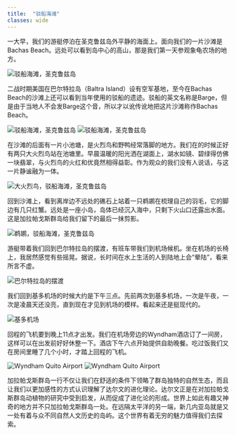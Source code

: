 ```yaml
---
title:  "驳船海滩"
classes: wide
---
```


一大早，我们的游艇停泊在圣克鲁兹岛外平静的海面上。面向我们的一片沙滩是Bachas Beach。远处可以看到岛中心的高山，那是我们第一天参观象龟农场的地方。

![驳船海滩，圣克鲁兹岛](https://ik.imagekit.io/wavelet/2018-Galapagos/tr:n-blogs_w/_MG_0327_u6wLF5FIZ.jpg)

二战时期美国在巴尔特拉岛（Baltra Island）设有空军基地，至今在Bachas Beach的沙滩上还可以看到当年使用的驳船的遗迹。驳船的英文名称是Barge，但是由于当地人不会发Barge这个音，所以才以讹传讹地把这片沙滩称作Bachas Beach。

![驳船海滩，圣克鲁兹岛](https://ik.imagekit.io/wavelet/2018-Galapagos/tr:n-blogs_w/IMG_20180706_072302_URBSng9WE.jpg)
![驳船海滩，圣克鲁兹岛](https://ik.imagekit.io/wavelet/2018-Galapagos/tr:n-blogs_w/IMG_20180706_072703_chvQzcik6.jpg)

在沙滩的后面有一片小池塘，是火烈鸟和野鸭经常落脚的地方。我们在的时候正好有两只大火烈鸟站在池塘里。早晨温暖的阳光洒在湖面上，湖水如镜、碧绿得仿佛一块翡翠，与火烈鸟的火红和优竟然相得益彰。作为观众的我们没有人说话，与这一片静谧融为一体。

![大火烈鸟，驳船海滩，圣克鲁兹岛](https://ik.imagekit.io/wavelet/2018-Galapagos/tr:n-blogs_w/_W7A7173_lfCCHyZVv.jpg)

回到沙滩上，看到离岸边不远处的礁石上站着一只鹈鹕在梳理自己的羽毛，它的脚边有几只红蟹。远处是一座小岛，岛体已经沉入海中，只剩下火山口还露出水面。这是加拉帕戈斯群岛给我们留下的最后一抹剪影。

![鹈鹕，驳船海滩，圣克鲁兹岛](https://ik.imagekit.io/wavelet/2018-Galapagos/tr:n-blogs_w/_W7A7193_gQBiXovHbgO.jpg)

游艇带着我们回到巴尔特拉岛的摆渡，有班车带我们到机场候机。坐在机场的长椅上，我居然感觉有些摇晃。据说，长时间在水上生活的人到陆地上会“晕陆”，看来所言不虚。

![巴尔特拉岛的摆渡](https://ik.imagekit.io/wavelet/2018-Galapagos/tr:n-blogs_w/IMG_20180706_084640_voxMhSxG9cF.jpg)

我们回到基多机场的时候大约是下午三点。先前两次到基多机场，一次是午夜，一次是凌晨天还没亮，直到现在才见到机场的模样。看起来还是挺现代的。

![基多机场](https://ik.imagekit.io/wavelet/2018-Galapagos/tr:n-blogs_w/IMG_20180706_151429_JC9CDlTp1.jpg)

回程的飞机要到晚上11点才出发。我们在机场旁边的Wyndham酒店订了一间房，这样可以在出发前好好休整一下。酒店下午六点开始提供自助晚餐。吃过饭我们又在房间里睡了几个小时，才踏上回程的飞机。

![Wyndham Quito Airport](https://ik.imagekit.io/wavelet/2018-Galapagos/tr:n-blogs_w/IMG_20180706_174604_fo9PHHZgg.jpg)
![Wyndham Quito Airport](https://ik.imagekit.io/wavelet/2018-Galapagos/tr:n-blogs_w/IMG_20180706_180215_SpMgM5xXLFK1.jpg)

加拉帕戈斯群岛一行不仅让我们在舒适的条件下领略了群岛独特的自然生态，而且让我们以更加感性的方式认识理解了达尔文的进化理论。达尔文正是在对加拉帕戈斯群岛动植物的研究中受到启发，从而促成了进化论的形成。世界上如此有趣又神奇的地方并不只加拉帕戈斯群岛一处。在远隔太平洋的另一端，新几内亚岛就是又一处有着与众不同自然人文历史的岛屿。这个世界有着无穷的魅力值得我们去探索。